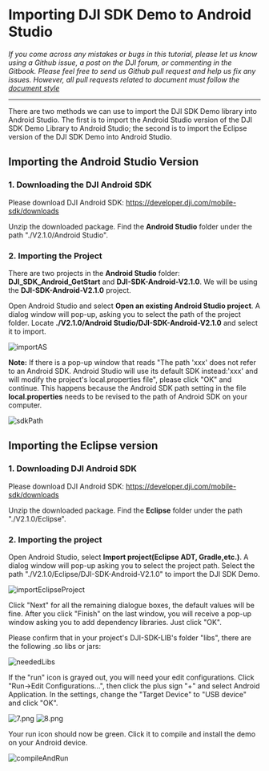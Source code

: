 # Importing DJI SDK Demo to Android Studio

<!-- toc -->

*If you come across any mistakes or bugs in this tutorial, please let us know using a Github issue, a post on the DJI forum, or commenting in the Gitbook. Please feel free to send us Github pull request and help us fix any issues. However, all pull requests related to document must follow the [document style](https://github.com/dji-sdk/Mobile-SDK-Tutorial/issues/19)*

---

There are two methods we can use to import the DJI SDK Demo library into Android Studio. The first is to import the Android Studio version of the DJI SDK Demo Library to Android Studio; the second is to import the Eclipse version of the DJI SDK Demo into Android Studio.

## Importing the Android Studio Version

### 1. Downloading the DJI Android SDK
Please download DJI Android SDK: <https://developer.dji.com/mobile-sdk/downloads>

Unzip the downloaded package. Find the **Android Studio** folder under the path "./V2.1.0/Android Studio".

### 2. Importing the Project

There are two projects in the **Android Studio** folder: **DJI_SDK_Android_GetStart** and **DJI-SDK-Android-V2.1.0**. We will be using the **DJI-SDK-Android-V2.1.0** project.

Open Android Studio and select **Open an existing Android Studio project**. A dialog window will pop-up, asking you to select the path of the project folder. Locate **./V2.1.0/Android Studio/DJI-SDK-Android-V2.1.0** and select it to import.

![importAS](../../Images/Android/AndroidStudioMigration/importAS.png)

 **Note:** If there is a pop-up window that reads "The path 'xxx' does not refer to an Android SDK. Android Studio will use its default SDK instead:'xxx' and will modify the project's local.properties file", please click "OK" and continue. This happens because the Android SDK path setting in the file **local.properties** needs to be revised to the path of Android SDK on your computer.
 
![sdkPath](../../Images/Android/AndroidStudioMigration/sdkPath.png)


## Importing the Eclipse version

### 1. Downloading DJI Android SDK
Please download DJI Android SDK: <https://developer.dji.com/mobile-sdk/downloads>

Unzip the downloaded package. Find the **Eclipse** folder under the path "./V2.1.0/Eclipse". 

### 2. Importing the project

Open Android Studio, select **Import project(Eclipse ADT, Gradle,etc.)**. A dialog window will pop-up asking you to select the project path. Select the path "./V2.1.0/Eclipse/DJI-SDK-Android-V2.1.0" to import the DJI SDK Demo.

![importEclipseProject](../../Images/Android/AndroidStudioMigration/importEclipseProject.png)

Click "Next" for all the remaining dialogue boxes, the default values will be fine. After you click "Finish" on the last window, you will receive a pop-up window asking you to add dependency libraries. Just click "OK".

Please confirm that in your project's DJI-SDK-LIB's folder "libs", there are the following .so libs or jars:

![neededLibs](../../Images/Android/AndroidStudioMigration/neededLibs.png)

If the "run" icon is grayed out, you will need your edit configurations. Click "Run->Edit Configurations...", then click the plus sign "+" and select Android Application. In the settings, change the "Target Device" to "USB device" and click "OK".

![7.png](../../Images/Android/AndroidStudioMigration/7.png)
![8.png](../../Images/Android/AndroidStudioMigration/8.png)

Your run icon should now be green. Click it to compile and install the demo on your Android device.

![compileAndRun](../../Images/Android/AndroidStudioMigration/compileAndRun.png)


